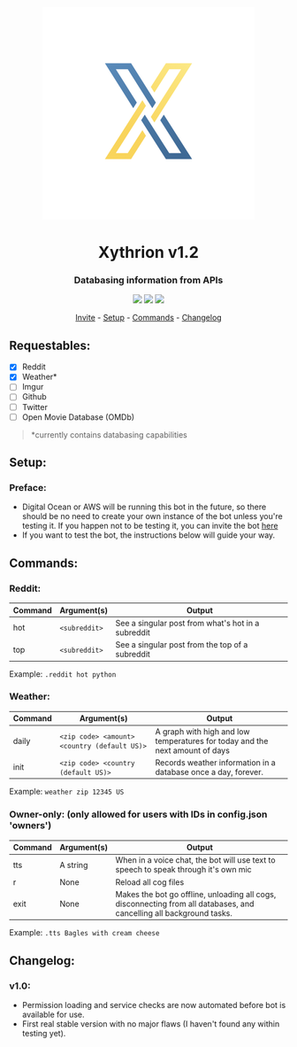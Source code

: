 <p align="center">
    <img src="/images/icon.png"/>
</p>
<h1 align="center">Xythrion v1.2</h1>
<h3 align="center">Databasing information from APIs</h3>
<p align="center">
    <img src="https://img.shields.io/apm/l/vim-mode.svg"/>
    <img src="https://img.shields.io/badge/python-3.7.4-green.svg">
    <img src="https://img.shields.io/badge/discord-Xithrius%231318-green.svg">
</p>

<p align="center">
    <a href="https://discordapp.com/oauth2/authorize?client_id=591885341812850699&scope=bot&permissions=335400150">Invite</a> -
    <a href="#setup">Setup</a> -
    <a href="#commands">Commands</a> -
    <a href="#changelog">Changelog</a>
</p>


## Requestables:
- [x] Reddit
- [x] Weather*
- [ ] Imgur
- [ ] Github
- [ ] Twitter
- [ ] Open Movie Database (OMDb)

> *currently contains databasing capabilities


## Setup:
### Preface: 
* Digital Ocean or AWS will be running this bot in the future, so there should be no need to create your own instance of the bot unless you're testing it. If you happen not to be testing it, you can invite the bot [here](https://discordapp.com/oauth2/authorize?client_id=591885341812850699&scope=bot&permissions=335400150)
* If you want to test the bot, the instructions below will guide your way.


## Commands:

### Reddit:
|  Command  |  Argument(s)  |  Output  |
| ------------- | ------------- | ------------- |
|  hot  |  `<subreddit>`  |  See a singular post from what's hot in a subreddit  |
|  top  |  `<subreddit>`  |  See a singular post from the top of a subreddit  |

Example: `.reddit hot python`

### Weather:
|  Command  |  Argument(s)  |  Output  |
| ------------- | ------------- | ------------- |
|  daily  |  `<zip code> <amount> <country (default US)>`  |  A graph with high and low temperatures for today and the next amount of days  |
|  init  |  `<zip code> <country (default US)>`  |  Records weather information in a database once a day, forever.  |

Example: `weather zip 12345 US`

### Owner-only: (only allowed for users with IDs in config.json 'owners')
|  Command  |  Argument(s)  |  Output  |
| ------------- | ------------- | ------------- |
|  tts  |  A string  |  When in a voice chat, the bot will use text to speech to speak through it's own mic  |
|  r  |  None  |  Reload all cog files  |
|  exit  |  None  |  Makes the bot go offline, unloading all cogs, disconnecting from all databases, and cancelling all background tasks.  |

Example: `.tts Bagles with cream cheese`


## Changelog:

### v1.0:
* Permission loading and service checks are now automated before bot is available for use.
* First real stable version with no major flaws (I haven't found any within testing yet).
